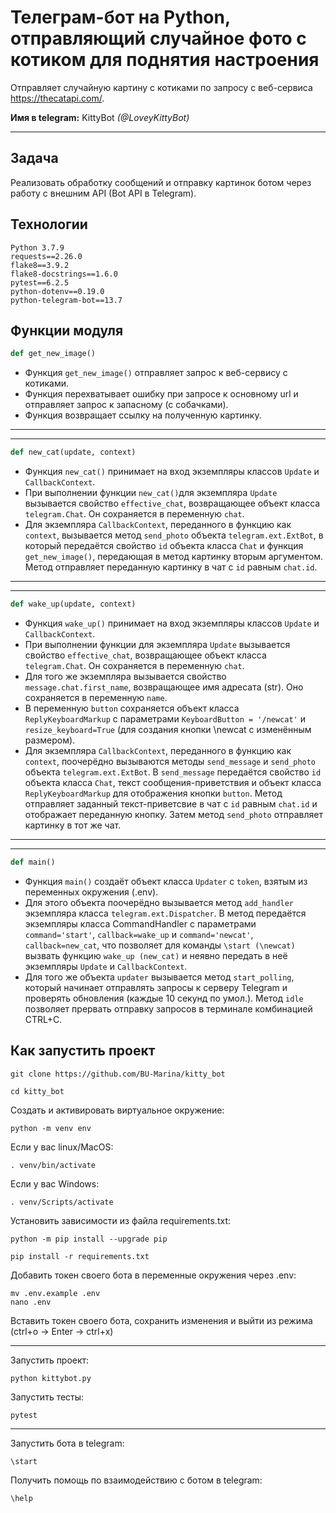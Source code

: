# Телеграм-бот на Python, отправляющий случайное фото с котиком для поднятия настроения
Отправляет случайную картину с котиками по запросу с веб-сервиса https://thecatapi.com/.

**Имя в telegram:** KittyBot *(@LoveyKittyBot)*

---
## Задача
Реализовать обработку сообщений и отправку картинок ботом через работу с внешним API (Bot API в Telegram).

## Технологии

    Python 3.7.9
    requests==2.26.0
    flake8==3.9.2
    flake8-docstrings==1.6.0
    pytest==6.2.5
    python-dotenv==0.19.0
    python-telegram-bot==13.7

## Функции модуля
```python
def get_new_image()
```
* Функция `get_new_image()` отправляет запрос к веб-сервису с котиками.
* Функция перехватывает ошибку при запросе к основному url и отправляет запрос к запасному (с собачками).
* Функция возвращает ссылку на полученную картинку.

---
---
```python
def new_cat(update, context)
```
* Функция `new_cat()` принимает на вход экземпляры классов `Update` и `CallbackContext`.
* При выполнении функции `new_cat()`для экземпляра `Update` вызывается свойство `effective_chat`, возвращающее
объект класса `telegram.Chat`. Он сохраняется в переменную `chat`.
* Для экземпляра `CallbackContext`, переданного в функцию как `context`, вызывается метод
`send_photo` объекта `telegram.ext.ExtBot`, в который передаётся свойство `id` объекта класса `Chat` и функция `get_new_image()`, передающая в метод картинку вторым аргументом. Метод отправляет переданную картинку в чат с `id` равным `chat.id`.

---
----
```python
def wake_up(update, context)
```
* Функция `wake_up()` принимает на вход экземпляры классов `Update` и `CallbackContext`.
* При выполнении функции для экземпляра `Update` вызывается свойство `effective_chat`, возвращающее
объект класса `telegram.Chat`. Он сохраняется в переменную `chat`.
* Для того же экземпляра вызывается свойство `message.chat.first_name`, возвращающее имя адресата (str). Оно сохраняется в переменную `name`.
* В переменную `button` сохраняется объект класса `ReplyKeyboardMarkup` с параметрами `KeyboardButton = '/newcat'` и `resize_keyboard=True`
(для создания кнопки \newcat с изменённым размером).
* Для экземпляра `CallbackContext`, переданного в функцию как `context`, поочерёдно вызываются методы
`send_message` и `send_photo` объекта `telegram.ext.ExtBot`. В `send_message` передаётся свойство `id` объекта класса `Chat`, текст сообщения-приветствия и объект класса `ReplyKeyboardMarkup` для отображения кнопки `button`. Метод отправляет заданный текст-приветсвие в чат с `id` равным `chat.id` и отображает переданную кнопку. Затем метод `send_photo` отправляет картинку в тот же чат.

---
----
```python
def main()
```
* Функция `main()` создаёт объект класса `Updater` с `token`, взятым из переменных окружения (.env).
* Для этого объекта поочерёдно вызывается метод `add_handler` экземпляра класса `telegram.ext.Dispatcher`. В метод передаётся экземпляры класса CommandHandler с параметрами `command='start'`, `callback=wake_up` и `command='newcat'`, `callback=new_cat`, что позволяет для команды `\start (\newcat)` вызвать функцию `wake_up (new_cat)` и неявно передать в неё экземпляры `Update` и `CallbackContext`.
* Для того же объекта `updater` вызывается метод `start_polling`, который начинает отправлять запросы к серверу Telegram и проверять обновления (каждые 10 секунд по умол.). Метод `idle` позволяет прервать отправку запросов в терминале комбинацией CTRL+C.

## Как запустить проект
```
git clone https://github.com/BU-Marina/kitty_bot
```

```
cd kitty_bot
```

Cоздать и активировать виртуальное окружение:

```
python -m venv env
```

Если у вас linux/MacOS:

```
. venv/bin/activate
```

Если у вас Windows:

```
. venv/Scripts/activate
```

Установить зависимости из файла requirements.txt:

```
python -m pip install --upgrade pip
```

```
pip install -r requirements.txt
```

Добавить токен своего бота в переменные окружения через .env:

```
mv .env.example .env
nano .env
```

Вставить токен своего бота, сохранить изменения и выйти из режима (ctrl+o -> Enter -> ctrl+x)

---
Запустить проект:

```
python kittybot.py
```

Запустить тесты:

```
pytest
```

---
Запустить бота в telegram:

```
\start
```

Получить помощь по взаимодействию с ботом в telegram:

```
\help
```
